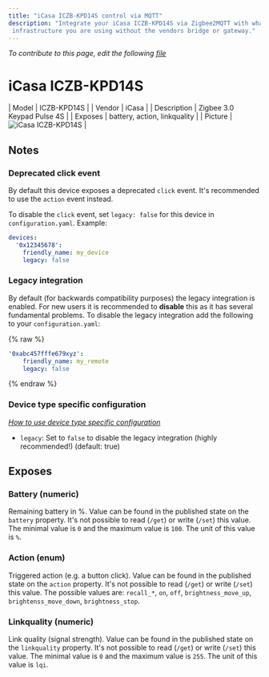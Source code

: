 ```yaml
---
title: "iCasa ICZB-KPD14S control via MQTT"
description: "Integrate your iCasa ICZB-KPD14S via Zigbee2MQTT with whatever smart home
 infrastructure you are using without the vendors bridge or gateway."
---
```


*To contribute to this page, edit the following
[file](https://github.com/Koenkk/zigbee2mqtt.io/blob/master/docs/devices/ICZB-KPD14S.md)*

# iCasa ICZB-KPD14S

| Model | ICZB-KPD14S  |
| Vendor  | iCasa  |
| Description | Zigbee 3.0 Keypad Pulse 4S |
| Exposes | battery, action, linkquality |
| Picture | ![iCasa ICZB-KPD14S](../images/devices/ICZB-KPD14S.jpg) |

## Notes


### Deprecated click event
By default this device exposes a deprecated `click` event. It's recommended to use the `action` event instead.

To disable the `click` event, set `legacy: false` for this device in `configuration.yaml`. Example:

```yaml
devices:
  '0x12345678':
    friendly_name: my_device
    legacy: false
```


### Legacy integration
By default (for backwards compatibility purposes) the legacy integration is enabled.
For new users it is recommended to **disable** this as it has several fundamental problems.
To disable the legacy integration add the following to your `configuration.yaml`:

{% raw %}
```yaml
'0xabc457fffe679xyz':
    friendly_name: my_remote
    legacy: false
```
{% endraw %}

### Device type specific configuration
*[How to use device type specific configuration](../information/configuration.md)*

* `legacy`: Set to `false` to disable the legacy integration (highly recommended!) (default: true)



## Exposes

### Battery (numeric)
Remaining battery in %.
Value can be found in the published state on the `battery` property.
It's not possible to read (`/get`) or write (`/set`) this value.
The minimal value is `0` and the maximum value is `100`.
The unit of this value is `%`.

### Action (enum)
Triggered action (e.g. a button click).
Value can be found in the published state on the `action` property.
It's not possible to read (`/get`) or write (`/set`) this value.
The possible values are: `recall_*`, `on`, `off`, `brightness_move_up`, `brightenss_move_down`, `brightness_stop`.

### Linkquality (numeric)
Link quality (signal strength).
Value can be found in the published state on the `linkquality` property.
It's not possible to read (`/get`) or write (`/set`) this value.
The minimal value is `0` and the maximum value is `255`.
The unit of this value is `lqi`.

